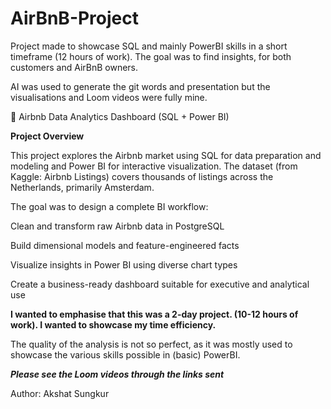 # AirBnB-Project
Project made to showcase SQL and mainly PowerBI skills in a short timeframe (12 hours of work). The goal was to find insights, for both customers and AirBnB owners.

AI was used to generate the git words and presentation but the visualisations and Loom videos were fully mine.

🏡 Airbnb Data Analytics Dashboard (SQL + Power BI)

**Project Overview**

This project explores the Airbnb market using SQL for data preparation and modeling and Power BI for interactive visualization.
The dataset (from Kaggle: Airbnb Listings) covers thousands of listings across the Netherlands, primarily Amsterdam.

The goal was to design a complete BI workflow:

Clean and transform raw Airbnb data in PostgreSQL

Build dimensional models and feature-engineered facts

Visualize insights in Power BI using diverse chart types

Create a business-ready dashboard suitable for executive and analytical use

**I wanted to emphasise that this was a 2-day project. (10-12 hours of work). I wanted to showcase my time efficiency.**

The quality of the analysis is not so perfect, as it was mostly used to showcase the various skills possible in (basic) PowerBI.


***Please see the Loom videos through the links sent***

Author: Akshat Sungkur
